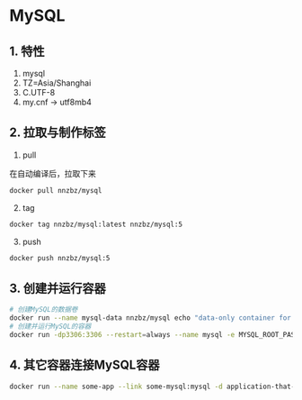 # MySQL

## 1. 特性

1. mysql
2. TZ=Asia/Shanghai
3. C.UTF-8
4. my.cnf -> utf8mb4

## 2. 拉取与制作标签

1. pull

在自动编译后，拉取下来

```sh
docker pull nnzbz/mysql
```

2. tag

```sh
docker tag nnzbz/mysql:latest nnzbz/mysql:5
```

3. push

```sh
docker push nnzbz/mysql:5
```

## 3. 创建并运行容器

```sh
# 创建MySQL的数据卷
docker run --name mysql-data nnzbz/mysql echo "data-only container for MySQL"
# 创建并运行MySQL的容器
docker run -dp3306:3306 --restart=always --name mysql -e MYSQL_ROOT_PASSWORD=root --volumes-from mysql-data nnzbz/mysql
```

## 4. 其它容器连接MySQL容器

```sh
docker run --name some-app --link some-mysql:mysql -d application-that-uses-mysql
```